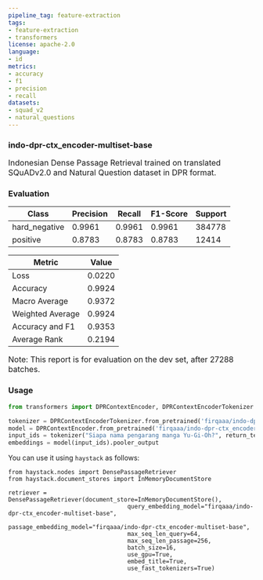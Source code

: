 ```yaml
---
pipeline_tag: feature-extraction
tags:
- feature-extraction
- transformers
license: apache-2.0
language:
- id
metrics:
- accuracy
- f1
- precision
- recall
datasets:
- squad_v2
- natural_questions
---
```

### indo-dpr-ctx_encoder-multiset-base
<p style="font-size:16px">Indonesian Dense Passage Retrieval trained on translated SQuADv2.0 and Natural Question dataset in DPR format.</p>


### Evaluation 

| Class | Precision | Recall | F1-Score | Support |
|-------|-----------|--------|----------|---------|
| hard_negative | 0.9961 | 0.9961 | 0.9961 | 384778 |
| positive | 0.8783 | 0.8783 | 0.8783 | 12414 |

| Metric | Value |
|--------|-------|
| Loss | 0.0220 |
| Accuracy | 0.9924 |
| Macro Average | 0.9372 |
| Weighted Average | 0.9924 |
| Accuracy and F1 | 0.9353 |
| Average Rank | 0.2194 |


<p style="font-size:16px">Note: This report is for evaluation on the dev set, after 27288 batches.</p>

### Usage

```python
from transformers import DPRContextEncoder, DPRContextEncoderTokenizer

tokenizer = DPRContextEncoderTokenizer.from_pretrained('firqaaa/indo-dpr-ctx_encoder-multiset-base')
model = DPRContextEncoder.from_pretrained('firqaaa/indo-dpr-ctx_encoder-multiset-base')
input_ids = tokenizer("Siapa nama pengarang manga Yu-Gi-Oh?", return_tensors='pt')["input_ids"]
embeddings = model(input_ids).pooler_output
```

You can use it using `haystack` as follows:

```
from haystack.nodes import DensePassageRetriever
from haystack.document_stores import InMemoryDocumentStore

retriever = DensePassageRetriever(document_store=InMemoryDocumentStore(),
                                  query_embedding_model="firqaaa/indo-dpr-ctx_encoder-multiset-base",
                                  passage_embedding_model="firqaaa/indo-dpr-ctx_encoder-multiset-base",
                                  max_seq_len_query=64,
                                  max_seq_len_passage=256,
                                  batch_size=16,
                                  use_gpu=True,
                                  embed_title=True,
                                  use_fast_tokenizers=True)
```
